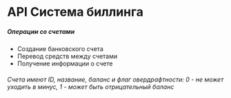 # API Система биллинга 

##### Операции со счетами
- Создание банковского счета
- Перевод средств между счетами
- Получение информации о счете
###### Счета имеют ID, название, баланс и флаг овердрафтности: 0 - не может уходить в минус, 1 - может быть отрицательный баланс

